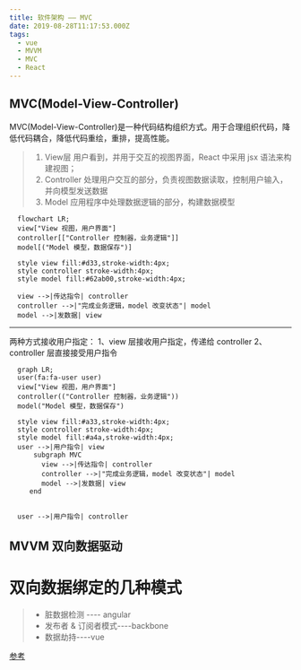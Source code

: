 ```yaml
---
title: 软件架构 —— MVC
date: 2019-08-28T11:17:53.000Z
tags:
  - vue
  - MVVM
  - MVC
  - React
---
```



## MVC(Model-View-Controller)
MVC(Model-View-Controller)是一种代码结构组织方式。用于合理组织代码，降低代码耦合，降低代码重绘，重排，提高性能。
> 1. View层 用户看到，并用于交互的视图界面，React 中采用 jsx 语法来构建视图；
> 2. Controller 处理用户交互的部分，负责视图数据读取，控制用户输入，并向模型发送数据
> 3. Model 应用程序中处理数据逻辑的部分，构建数据模型

```mermaid
  flowchart LR;
  view["View 视图，用户界面"]
  controller[["Controller 控制器，业务逻辑"]]
  model[("Model 模型，数据保存")]
  
  style view fill:#d33,stroke-width:4px;
  style controller stroke-width:4px;
  style model fill:#62ab00,stroke-width:4px;
  
  view -->|传达指令| controller
  controller -->|"完成业务逻辑，model 改变状态"| model
  model -->|发数据| view
```
---
两种方式接收用户指定：
1、view 层接收用户指定，传递给 controller
2、controller 层直接接受用户指令
```mermaid
  graph LR;
  user(fa:fa-user user)
  view["View 视图，用户界面"]
  controller(("Controller 控制器，业务逻辑"))
  model("Model 模型，数据保存")
  
  style view fill:#a33,stroke-width:4px;
  style controller stroke-width:4px;
  style model fill:#a4a,stroke-width:4px;
  user -->|用户指令| view
	  subgraph MVC
		view -->|传达指令| controller
		controller -->|"完成业务逻辑，model 改变状态"| model
		model -->|发数据| view
	 end
  
  
  user -->|用户指令| controller
```

## MVVM 双向数据驱动

# 双向数据绑定的几种模式
> - 脏数据检测 ---- angular
> - 发布者 & 订阅者模式----backbone
> - 数据劫持----vue



[参考](https://segmentfault.com/a/1190000006599500#articleHeader0)